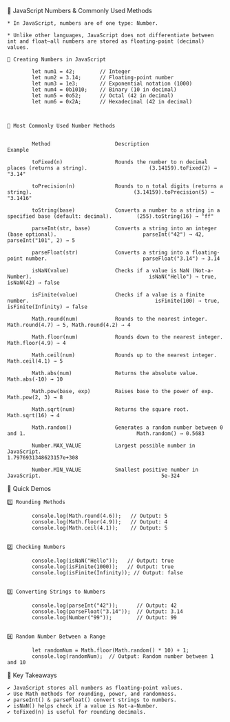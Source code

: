 
📌 JavaScript Numbers & Commonly Used Methods

    * In JavaScript, numbers are of one type: Number.
    
    * Unlike other languages, JavaScript does not differentiate between int and float—all numbers are stored as floating-point (decimal) values.

    🔹 Creating Numbers in JavaScript

            let num1 = 42;        // Integer
            let num2 = 3.14;      // Floating-point number
            let num3 = 1e3;       // Exponential notation (1000)
            let num4 = 0b1010;    // Binary (10 in decimal)
            let num5 = 0o52;      // Octal (42 in decimal)
            let num6 = 0x2A;      // Hexadecimal (42 in decimal)



    🔹 Most Commonly Used Number Methods


            Method	                   Description	                                                                Example

            toFixed(n)	               Rounds the number to n decimal places (returns a string).	                (3.14159).toFixed(2) → "3.14"

            toPrecision(n)	           Rounds to n total digits (returns a string).	                                (3.14159).toPrecision(5) → "3.1416"

            toString(base)	           Converts a number to a string in a specified base (default: decimal).	    (255).toString(16) → "ff"

            parseInt(str, base)	       Converts a string into an integer (base optional).	                         parseInt("42") → 42, parseInt("101", 2) → 5

            parseFloat(str)	           Converts a string into a floating-point number.	                             parseFloat("3.14") → 3.14

            isNaN(value)	           Checks if a value is NaN (Not-a-Number).	                                     isNaN("Hello") → true, isNaN(42) → false

            isFinite(value)	           Checks if a value is a finite number.	                                     isFinite(100) → true, isFinite(Infinity) → false

            Math.round(num)	           Rounds to the nearest integer.	                                             Math.round(4.7) → 5, Math.round(4.2) → 4

            Math.floor(num)	           Rounds down to the nearest integer.	                                         Math.floor(4.9) → 4

            Math.ceil(num)	           Rounds up to the nearest integer.	                                         Math.ceil(4.1) → 5

            Math.abs(num)	           Returns the absolute value.	                                                 Math.abs(-10) → 10

            Math.pow(base, exp)	       Raises base to the power of exp.	                                             Math.pow(2, 3) → 8

            Math.sqrt(num)	           Returns the square root.	                                                     Math.sqrt(16) → 4

            Math.random()	           Generates a random number between 0 and 1.	                                 Math.random() → 0.5683

            Number.MAX_VALUE	       Largest possible number in JavaScript.	                                     1.7976931348623157e+308

            Number.MIN_VALUE	       Smallest positive number in JavaScript.	                                     5e-324



🔹 Quick Demos

    1️⃣ Rounding Methods

            console.log(Math.round(4.6));   // Output: 5
            console.log(Math.floor(4.9));   // Output: 4
            console.log(Math.ceil(4.1));    // Output: 5


    2️⃣ Checking Numbers

            console.log(isNaN("Hello"));   // Output: true
            console.log(isFinite(1000));   // Output: true
            console.log(isFinite(Infinity)); // Output: false


    3️⃣ Converting Strings to Numbers

            console.log(parseInt("42"));      // Output: 42
            console.log(parseFloat("3.14"));  // Output: 3.14
            console.log(Number("99"));        // Output: 99


    4️⃣ Random Number Between a Range

            let randomNum = Math.floor(Math.random() * 10) + 1; 
            console.log(randomNum);  // Output: Random number between 1 and 10



📌 Key Takeaways

    ✔ JavaScript stores all numbers as floating-point values.
    ✔ Use Math methods for rounding, power, and randomness.
    ✔ parseInt() & parseFloat() convert strings to numbers.
    ✔ isNaN() helps check if a value is Not-a-Number.
    ✔ toFixed(n) is useful for rounding decimals.